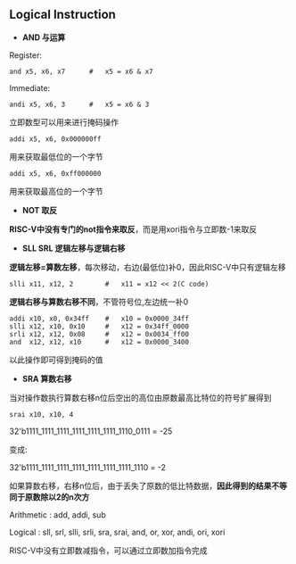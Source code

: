 ## Logical Instruction



- **AND	与运算**

Register:

```assembly
and x5, x6, x7		#	x5 = x6 & x7
```

Immediate:

```assembly
andi x5, x6, 3		#	x5 = x6 & 3
```

立即数型可以用来进行掩码操作

```assembly
addi x5, x6, 0x000000ff
```

用来获取最低位的一个字节

```assembly
addi x5, x6, 0xff000000
```

用来获取最高位的一个字节

- **NOT	取反**

**RISC-V中没有专门的not指令来取反**，而是用xori指令与立即数-1来取反

- **SLL	SRL	逻辑左移与逻辑右移**

**逻辑左移=算数左移**，每次移动，右边(最低位)补0，因此RISC-V中只有逻辑左移

```assembly
slli x11, x12, 2		#	x11 = x12 << 2(C code)
```

**逻辑右移与算数右移不同**，不管符号位,左边统一补0

```assembly
addi x10, x0, 0x34ff	#	x10 = 0x0000_34ff
slli x12, x10, 0x10		#	x12 = 0x34ff_0000
srli x12, x12, 0x08		#	x12 = 0x0034_ff00
and	 x12, x12, x10		#	x12 = 0x0000_3400
```

以此操作即可得到掩码的值

- **SRA	算数右移**

当对操作数执行算数右移n位后空出的高位由原数最高比特位的符号扩展得到

```assembly
srai x10, x10, 4
```

32'b1111_1111_1111_1111_1111_1111_1110_0111 = -25

变成:

32'b1111_1111_1111_1111_1111_1111_1111_1110 = -2

如果算数右移，右移n位后，由于丢失了原数的低比特数据，**因此得到的结果不等同于原数除以2的n次方**

Arithmetic : add, addi, sub

Logical : sll, srl, slli, srli, sra, srai, and, or, xor, andi, ori, xori

RISC-V中没有立即数减指令，可以通过立即数加指令完成

